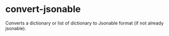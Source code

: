 # convert-jsonable

Converts a dictionary or list of dictionary to Jsonable format (if not already jsonable).

